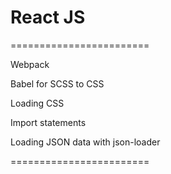 <h1>React JS</h1>
========================
<p>Webpack</p>
<p>Babel for SCSS to CSS</p>
<p>Loading CSS</p>
<p>Import statements</p>
<p>Loading JSON data with json-loader</p>
========================
